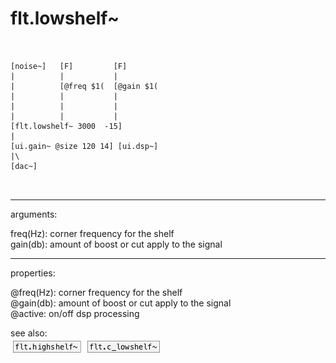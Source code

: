 # flt.lowshelf~

```


[noise~]   [F]         [F]
|          |           |
|          [@freq $1(  [@gain $1(
|          |           |
|          |           |
|          |           |
[flt.lowshelf~ 3000  -15]
|
[ui.gain~ @size 120 14] [ui.dsp~]
|\
[dac~]

            
```
---
arguments:

freq(Hz): corner
            frequency for the shelf<br>
gain(db): amount
            of boost or cut apply to the signal<br>

---
properties:

@freq(Hz): corner frequency for the shelf<br>
@gain(db): amount of boost or cut apply to the signal<br>
@active: on/off dsp
            processing<br>

see also:<br>
![flt.highshelf~](img/object_flt.highshelf~.png)
![flt.c_lowshelf~](img/object_flt.c_lowshelf~.png)
